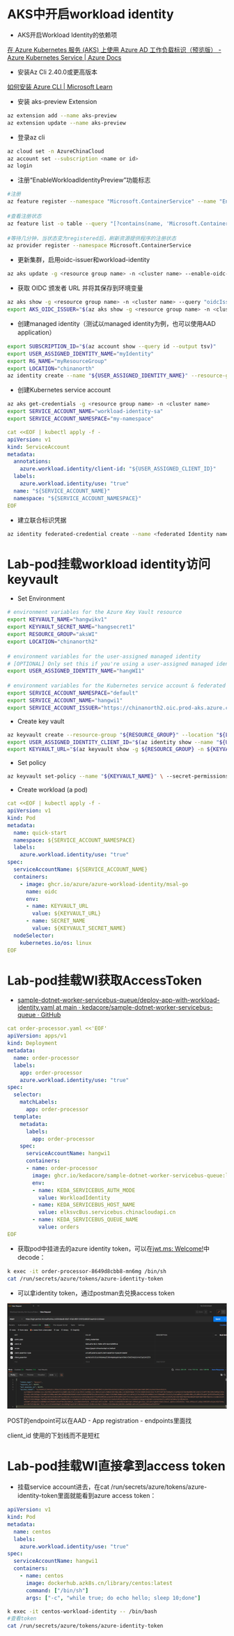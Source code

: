 # AKS中开启workload identity

- AKS开启Workload Identity的依赖项

[在 Azure Kubernetes 服务 (AKS) 上使用 Azure AD 工作负载标识（预览版） - Azure Kubernetes Service | Azure Docs](https://nam06.safelinks.protection.outlook.com/?url=https%3A%2F%2Furldefense.com%2Fv3%2F__https%3A%2Fnam06.safelinks.protection.outlook.com%2F%3Furl%3Dhttps*3A*2F*2Furldefense.com*2Fv3*2F__https*3A*2Fdocs.azure.cn*2Fzh-cn*2Faks*2Fworkload-identity-overview*dependencies__*3BIw!!BBM_p3AAtQ!NxzuIBoFPildEvnwnfh55GoLZkGnbcJAQdPlwJEwpvD2I9K1r99RJX96GW7zgNkFvTZoiilY51qzaQAWpQ*24%26data%3D05*7C01*7Changx*40microsoft.com*7Cf505418627d3425733ca08daeef0e160*7C72f988bf86f141af91ab2d7cd011db47*7C1*7C0*7C638085015645861271*7CUnknown*7CTWFpbGZsb3d8eyJWIjoiMC4wLjAwMDAiLCJQIjoiV2luMzIiLCJBTiI6Ik1haWwiLCJXVCI6Mn0*3D*7C3000*7C*7C*7C%26sdata%3D*2FsUw2MMtYdsdxYj9PQNpxg2ev2jXlif1l5RwpX81ZV4*3D%26reserved%3D0__%3BJSUlJSUlJSUlJSolJSUlJSUlJSUlJSUlJSUlJSUl!!BBM_p3AAtQ!M9iewh_14uLGYpxt93mW8SG-fkyTvOkfj2X_Y-B86-CjFxO7QPipcIJmzRT2SnLK_GSg__odw_eAp8Mxog%24&data=05|01|hangx@microsoft.com|60cfa8df43df4f270e4c08daeeffa413|72f988bf86f141af91ab2d7cd011db47|1|0|638085079067176601|Unknown|TWFpbGZsb3d8eyJWIjoiMC4wLjAwMDAiLCJQIjoiV2luMzIiLCJBTiI6Ik1haWwiLCJXVCI6Mn0%3D|3000|||&sdata=k0JxgkojpWQ%2BoXE8Rs%2BV8ut2y2oTg82MJdzcl3SPZYo%3D&reserved=0)

- 安装Az Cli 2.40.0或更高版本

[如何安装 Azure CLI | Microsoft Learn](https://nam06.safelinks.protection.outlook.com/?url=https%3A%2F%2Furldefense.com%2Fv3%2F__https%3A%2Fnam06.safelinks.protection.outlook.com%2F%3Furl%3Dhttps*3A*2F*2Furldefense.com*2Fv3*2F__https*3A*2Flearn.microsoft.com*2Fzh-cn*2Fcli*2Fazure*2Finstall-azure-cli__*3B!!BBM_p3AAtQ!NxzuIBoFPildEvnwnfh55GoLZkGnbcJAQdPlwJEwpvD2I9K1r99RJX96GW7zgNkFvTZoiilY51qcCZ0IBw*24%26data%3D05*7C01*7Changx*40microsoft.com*7Cf505418627d3425733ca08daeef0e160*7C72f988bf86f141af91ab2d7cd011db47*7C1*7C0*7C638085015645861271*7CUnknown*7CTWFpbGZsb3d8eyJWIjoiMC4wLjAwMDAiLCJQIjoiV2luMzIiLCJBTiI6Ik1haWwiLCJXVCI6Mn0*3D*7C3000*7C*7C*7C%26sdata%3D*2F4UsOHbatRfkZYVTqGJeEvFh681RX*2FY*2BRtc*2BOhrC6Uo*3D%26reserved%3D0__%3BJSUlJSUlJSUlJSUlJSUlJSUlJSUlJSUlJSUlJSUlJSUl!!BBM_p3AAtQ!M9iewh_14uLGYpxt93mW8SG-fkyTvOkfj2X_Y-B86-CjFxO7QPipcIJmzRT2SnLK_GSg__odw_fs5rqqnQ%24&data=05|01|hangx@microsoft.com|60cfa8df43df4f270e4c08daeeffa413|72f988bf86f141af91ab2d7cd011db47|1|0|638085079067176601|Unknown|TWFpbGZsb3d8eyJWIjoiMC4wLjAwMDAiLCJQIjoiV2luMzIiLCJBTiI6Ik1haWwiLCJXVCI6Mn0%3D|3000|||&sdata=EX8gQIlf8lTqL0c3nqMjeqndcpEO4yOI5r5UI%2BfPcYY%3D&reserved=0)

- 安装 aks-preview Extension

```sh
az extension add --name aks-preview
az extension update --name aks-preview 
```

- 登录az cli

```sh
az cloud set -n AzureChinaCloud
az account set --subscription <name or id>
az login
```

- 注册“EnableWorkloadIdentityPreview”功能标志

```sh
#注册
az feature register --namespace "Microsoft.ContainerService" --name "EnableWorkloadIdentityPreview"

#查看注册状态
az feature list -o table --query "[?contains(name, 'Microsoft.ContainerService/EnableWorkloadIdentityPreview')].{Name:name,State:properties.state}"

#等待几分钟，当状态变为registered后，刷新资源提供程序的注册状态
az provider register --namespace Microsoft.ContainerService
```

- 更新集群，启用oidc-issuer和workload-identity

```sh
az aks update -g <resource group name> -n <cluster name> --enable-oidc-issuer --enable-workload-identity
```

- 获取 OIDC 颁发者 URL 并将其保存到环境变量

```sh
az aks show -g <resource group name> -n <cluster name> --query "oidcIssuerProfile.issuerUrl"
export AKS_OIDC_ISSUER="$(az aks show -g <resource group name> -n <cluster name> --query "oidcIssuerProfile.issuerUrl" -otsv)"
```

- 创建managed identity（测试以managed identity为例，也可以使用AAD application） 

```sh
export SUBSCRIPTION_ID="$(az account show --query id --output tsv)" 
export USER_ASSIGNED_IDENTITY_NAME="myIdentity" 
export RG_NAME="myResourceGroup" 
export LOCATION="chinanorth" 
az identity create --name "${USER_ASSIGNED_IDENTITY_NAME}" --resource-group "${RG_NAME}" --location "${LOCATION}" --subscription "${SUBSCRIPTION_ID}"
```

- 创建Kubernetes service account

```sh
az aks get-credentials -g <resource group name> -n <cluster name>
export SERVICE_ACCOUNT_NAME="workload-identity-sa"
export SERVICE_ACCOUNT_NAMESPACE="my-namespace"
```

```yaml
cat <<EOF | kubectl apply -f -
apiVersion: v1
kind: ServiceAccount
metadata:
  annotations:
    azure.workload.identity/client-id: "${USER_ASSIGNED_CLIENT_ID}"
  labels:
    azure.workload.identity/use: "true"
  name: "${SERVICE_ACCOUNT_NAME}"
  namespace: "${SERVICE_ACCOUNT_NAMESPACE}"
EOF
```

- 建立联合标识凭据

```sh
az identity federated-credential create --name <federated Identity name> --identity-name "${USER_ASSIGNED_IDENTITY_NAME}"--resource-group "${RG_NAME}" --issuer "${AKS_OIDC_ISSUER}" --subject system:serviceaccount:"${SERVICE_ACCOUNT_NAMESPACE}":"${SERVICE_ACCOUNT_NAME}"
```

# Lab-pod挂载workload identity访问keyvault

- Set Environment

```sh
# environment variables for the Azure Key Vault resource
export KEYVAULT_NAME="hangwikv1"
export KEYVAULT_SECRET_NAME="hangsecret1"
export RESOURCE_GROUP="aksWI"
export LOCATION="chinanorth2"

# environment variables for the user-assigned managed identity
# [OPTIONAL] Only set this if you're using a user-assigned managed identity as part of this tutorial
export USER_ASSIGNED_IDENTITY_NAME="hangWI1"

# environment variables for the Kubernetes service account & federated identity credential
export SERVICE_ACCOUNT_NAMESPACE="default"
export SERVICE_ACCOUNT_NAME="hangwi1"
export SERVICE_ACCOUNT_ISSUER="https://chinanorth2.oic.prod-aks.azure.cn/xxxxxx/" 
```

- Create key vault

```sh
az keyvault create --resource-group "${RESOURCE_GROUP}" --location "${LOCATION}" --name "${KEYVAULT_NAME}"
export USER_ASSIGNED_IDENTITY_CLIENT_ID="$(az identity show --name "${USER_ASSIGNED_IDENTITY_NAME}" --resource-group "${RESOURCE_GROUP}" --query 'clientId' -otsv)"
export KEYVAULT_URL="$(az keyvault show -g ${RESOURCE_GROUP} -n ${KEYVAULT_NAME} --query properties.vaultUri -o tsv)"
```

- Set policy

```sh
az keyvault set-policy --name "${KEYVAULT_NAME}" \ --secret-permissions get \ --spn "${USER_ASSIGNED_IDENTITY_CLIENT_ID}" 
```

- Create workload (a pod)

~~~yaml
cat <<EOF | kubectl apply -f -
apiVersion: v1
kind: Pod
metadata:
  name: quick-start
  namespace: ${SERVICE_ACCOUNT_NAMESPACE}
  labels:
    azure.workload.identity/use: "true"
spec:
  serviceAccountName: ${SERVICE_ACCOUNT_NAME}
  containers:
    - image: ghcr.io/azure/azure-workload-identity/msal-go
      name: oidc
      env:
      - name: KEYVAULT_URL
        value: ${KEYVAULT_URL}
      - name: SECRET_NAME
        value: ${KEYVAULT_SECRET_NAME}
  nodeSelector:
    kubernetes.io/os: linux
EOF
~~~

# Lab-pod挂载WI获取AccessToken

- [sample-dotnet-worker-servicebus-queue/deploy-app-with-workload-identity.yaml at main · kedacore/sample-dotnet-worker-servicebus-queue · GitHub](https://github.com/kedacore/sample-dotnet-worker-servicebus-queue/blob/main/deploy/workload-identity/deploy-app-with-workload-identity.yaml)

~~~yaml
cat order-processor.yaml <<'EOF'
apiVersion: apps/v1
kind: Deployment
metadata:
  name: order-processor
  labels:
    app: order-processor
    azure.workload.identity/use: "true"
spec:
  selector:
    matchLabels:
      app: order-processor
  template:
    metadata:
      labels:
        app: order-processor
    spec:
      serviceAccountName: hangwi1
      containers:
      - name: order-processor
        image: ghcr.io/kedacore/sample-dotnet-worker-servicebus-queue:latest
        env:
        - name: KEDA_SERVICEBUS_AUTH_MODE
          value: WorkloadIdentity
        - name: KEDA_SERVICEBUS_HOST_NAME
          value: elksvcBus.servicebus.chinacloudapi.cn
        - name: KEDA_SERVICEBUS_QUEUE_NAME
          value: orders
EOF
~~~

- 获取pod中挂进去的azure identity token，可以在[jwt.ms: Welcome!](https://jwt.ms/)中decode：

~~~sh
k exec -it order-processor-8649d8cbb8-mn6mg /bin/sh
cat /run/secrets/azure/tokens/azure-identity-token
~~~

- 可以拿identity token，通过postman去兑换access token

![image-20241010100053457](https://raw.githubusercontent.com/hangx969/upload-images-md/main/202410101000598.png)

POST的endpoint可以在AAD - App registration - endpoints里面找

client_id 使用的下划线而不是短杠

# Lab-pod挂载WI直接拿到access token

- 挂载service account进去，在cat /run/secrets/azure/tokens/azure-identity-token里面就能看到azure access token：

~~~yaml
apiVersion: v1
kind: Pod
metadata:
  name: centos
  labels:
    azure.workload.identity/use: "true"
spec:
  serviceAccountName: hangwi1
  containers:
    - name: centos
      image: dockerhub.azk8s.cn/library/centos:latest
      command: ["/bin/sh"]
      args: ["-c", "while true; do echo hello; sleep 10;done"]
~~~

```sh
k exec -it centos-workload-identity -- /bin/bash
#查看token
cat /run/secrets/azure/tokens/azure-identity-token
```

